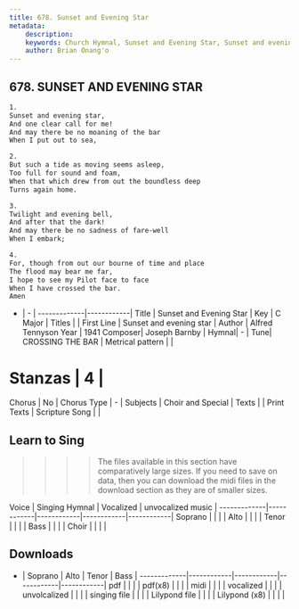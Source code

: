 ```yaml
---
title: 678. Sunset and Evening Star
metadata:
    description: 
    keywords: Church Hymnal, Sunset and Evening Star, Sunset and evening star, 
    author: Brian Onang'o
---
```



## 678. SUNSET AND EVENING STAR

```txt
1.
Sunset and evening star, 
And one clear call for me! 
And may there be no moaning of the bar 
When I put out to sea, 

2.
But such a tide as moving seems asleep, 
Too full for sound and foam, 
When that which drew from out the boundless deep 
Turns again home. 

3.
Twilight and evening bell, 
And after that the dark! 
And may there be no sadness of fare-well 
When I embark; 

4.
For, though from out our bourne of time and place 
The flood may bear me far, 
I hope to see my Pilot face to face 
When I have crossed the bar. 
Amen
```

- |   -  |
-------------|------------|
Title | Sunset and Evening Star |
Key | C Major |
Titles |  |
First Line | Sunset and evening star |
Author | Alfred Tennyson
Year | 1941
Composer| Joseph Barnby |
Hymnal|  - |
Tune| CROSSING THE BAR |
Metrical pattern | |
# Stanzas | 4 |
Chorus | No |
Chorus Type | - |
Subjects | Choir and Special |
Texts |  |
Print Texts | 
Scripture Song |  |
  
## Learn to Sing

>>>> The files available in this section have comparatively large sizes. If you need to save on data, then you can download the midi files in the download section as they are of smaller sizes.

Voice |  Singing Hymnal | Vocalized | unvocalized music |
-------------|------------|------------|------------|------------|
Soprano | | | |
Alto | | | |
Tenor | | | |
Bass | | | |
Choir | | | |

## Downloads

- |  Soprano | Alto | Tenor | Bass |
-------------|------------|------------|------------|------------|
pdf | | | |
pdf(x8) | | | |
midi | | | |
vocalized | | | |
unvolcalized | | | |
singing file | | | |
Lilypond file | | | |
Lilypond (x8) | | | |
  